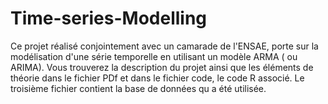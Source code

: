 # Time-series-Modelling

Ce projet réalisé conjointement avec un camarade de l'ENSAE, porte sur la modélisation d'une série temporelle en utilisant un modèle ARMA ( ou ARIMA). 
Vous trouverez la description du projet ainsi que les éléments de théorie dans le fichier PDf et dans le fichier code, le code R associé. 
Le troisième fichier contient la base de données qu a été utilisée. 
